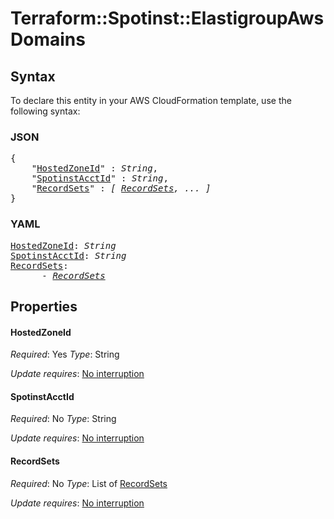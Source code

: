 # Terraform::Spotinst::ElastigroupAws Domains

## Syntax

To declare this entity in your AWS CloudFormation template, use the following syntax:

### JSON

<pre>
{
    "<a href="#hostedzoneid" title="HostedZoneId">HostedZoneId</a>" : <i>String</i>,
    "<a href="#spotinstacctid" title="SpotinstAcctId">SpotinstAcctId</a>" : <i>String</i>,
    "<a href="#recordsets" title="RecordSets">RecordSets</a>" : <i>[ <a href="domains-recordsets.md">RecordSets</a>, ... ]</i>
}
</pre>

### YAML

<pre>
<a href="#hostedzoneid" title="HostedZoneId">HostedZoneId</a>: <i>String</i>
<a href="#spotinstacctid" title="SpotinstAcctId">SpotinstAcctId</a>: <i>String</i>
<a href="#recordsets" title="RecordSets">RecordSets</a>: <i>
      - <a href="domains-recordsets.md">RecordSets</a></i>
</pre>

## Properties

#### HostedZoneId

_Required_: Yes
_Type_: String

_Update requires_: [No interruption](https://docs.aws.amazon.com/AWSCloudFormation/latest/UserGuide/using-cfn-updating-stacks-update-behaviors.html#update-no-interrupt)

#### SpotinstAcctId

_Required_: No
_Type_: String

_Update requires_: [No interruption](https://docs.aws.amazon.com/AWSCloudFormation/latest/UserGuide/using-cfn-updating-stacks-update-behaviors.html#update-no-interrupt)

#### RecordSets

_Required_: No
_Type_: List of <a href="domains-recordsets.md">RecordSets</a>

_Update requires_: [No interruption](https://docs.aws.amazon.com/AWSCloudFormation/latest/UserGuide/using-cfn-updating-stacks-update-behaviors.html#update-no-interrupt)

